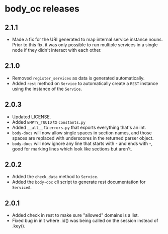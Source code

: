 # body_oc releases

## 2.1.1
- Made a fix for the URI generated to map internal service instance nouns. Prior to this fix, it was only possible to run multiple services in a single node if they didn't interact with each other.

## 2.1.0
- Removed `register_services` as data is generated automatically.
- Added `rest` method on `Service` to automatically create a `REST` instance using the instance of the `Service`.

## 2.0.3
- Updated LICENSE.
- Added `EMPTY_TUUID` to `constants.py`
- Added `__all__` to `errors.py` that exports everything that's an int.
- `body-docs` will now allow single spaces in section names, and those spaces are replaced with underscores in the returned parser object.
- `body-docs` will now ignore any line that starts with - and ends with -, good for marking lines which look like sections but aren't.

## 2.0.2
- Added the `check_data` method to `Service`.
- Added the `body-doc` cli script to generate rest documentation for `Service`s.

## 2.0.1
- Added check in rest to make sure "allowed" domains is a list.
- Fixed bug in init where .id() was being called on the session instead of .key().